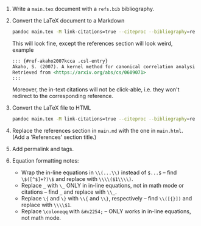 1. Write a `main.tex` document with a `refs.bib` bibliography.

2. Convert the LaTeX document to a Markdown

    ```bash
    pandoc main.tex -M link-citations=true --citeproc --bibliography=refs.bib --csl=custom.csl --mathjax --wrap=preserve -s -o main.md
    ```

    This will look fine, except the references section will look weird, example

    ```markdown
    ::: {#ref-akaho2007kcca .csl-entry}
    Akaho, S. (2007). A kernel method for canonical correlation analysis.
    Retrieved from <https://arxiv.org/abs/cs/0609071>
    :::
    ```

    Moreover, the in-text citations will not be click-able, i.e. they won't redirect to the corresponding reference.

3. Convert the LaTeX file to HTML

    ```bash
    pandoc main.tex -M link-citations=true --citeproc --bibliography=refs.bib --csl=custom.csl --mathjax --wrap=preserve -s -o main.html
    ```

4. Replace the references section in `main.md` with the one in `main.html`. (Add a 'References' section title.)

5. Add permalink and tags.

6. Equation formatting notes:
    - Wrap the in-line equations in `\\(...\\)` instead of `$...$` &ndash; find `\$([^$]+?)\$` and replace with `\\\\($1\\\\)`.
    - Replace `_` with `\_` ONLY in in-line equations, not in math mode or citations &ndash; find `_` and replace with `\\_`.
    - Replace `\{` and `\}` with `\\{` and `\\}`, respectively &ndash; find `\\([{}])` and replace with `\\\\$1`.
    - Replace `\coloneqq` with `&#x2254;` &ndash; ONLY works in in-line equations, not math mode.